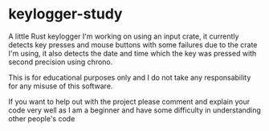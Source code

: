 # keylogger-study

  A little Rust keylogger I'm working on using an input crate, it currently detects key presses and mouse buttons with some failures due to the crate 
I'm using, it also detects the date and time which the key was pressed with second precision using chrono.

  This is for educational purposes only and I do not take any responsability for any misuse of this software.
  
  If you want to help out with the project please comment and explain your code very well as I am a beginner and have some difficulty in understanding
other people's code
